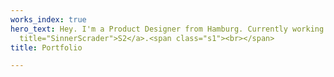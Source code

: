 ```yaml
---
works_index: true
hero_text: Hey. I'm a Product Designer from Hamburg. Currently working at <a href="https://sinnerschrader.com/"
  title="SinnerScrader">S2</a>.<span class="s1"><br></span>
title: Portfolio

---
```

<Hero :text="$page.frontmatter.hero_text" /> 

<WorksList />